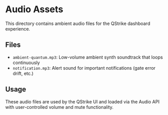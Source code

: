 # Audio Assets

This directory contains ambient audio files for the QStrike dashboard experience.

## Files

- `ambient-quantum.mp3`: Low-volume ambient synth soundtrack that loops continuously
- `notification.mp3`: Alert sound for important notifications (gate error drift, etc.)

## Usage

These audio files are used by the QStrike UI and loaded via the Audio API with user-controlled volume and mute functionality.